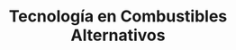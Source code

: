 ---
title: "Tecnología en Combustibles Alternativos"
url: /ciudad-autonoma-de-buenos-aires/tecnologia-en-combustibles-alternativos/
shop: piezas de automóviles
---